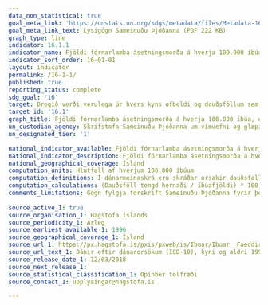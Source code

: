 ```yaml
---
data_non_statistical: true
goal_meta_link: 'https://unstats.un.org/sdgs/metadata/files/Metadata-16-01-01.pdf '
goal_meta_link_text: Lýsigögn Sameinuðu Þjóðanna (PDF 222 KB)
graph_type: line
indicator: 16.1.1
indicator_name: Fjöldi fórnarlamba ásetningsmorða á hverja 100.000 íbúa, eftir kyni og aldri.
indicator_sort_order: 16-01-01
layout: indicator
permalink: /16-1-1/
published: true
reporting_status: complete
sdg_goal: '16'
target: Dregið verði verulega úr hvers kyns ofbeldi og dauðsföllum sem rekja má til þess.
target_id: '16.1'
graph_title: Fjöldi fórnarlamba ásetningsmorða á hverja 100.000 íbúa, eftir kyni og aldri.
un_custodian_agency: Skrifstofa Sameinuðu Þjóðanna um vímuefni og glæpi (UNODC), Alþjóðaheilbrigðismálastofnunin (WHO)
un_designated_tier: '1'

national_indicator_available: Fjöldi fórnarlamba ásetningsmorða á hverja 100.000 íbúa, eftir kyni og aldri.
national_indicator_description: Fjöldi fórnarlamba ásetningsmorða á hverja 100.000 íbúa, eftir kyni og aldri.
national_geographical_coverage: Ísland
computation_units: Hlutfall af hverjum 100,000 íbúum
computation_definitions: Í dánarmeinaskrá eru skráðar orsakir dauðsfalla á Íslandi og fylgir skráin ICD 10 staðlinum. Samkvæmt ICD 10 staðlinum eru dauðsföll vegna ásetningsmorða skráð með ICD 10 kóðum X85-Y09.
computation_calculations: (Dauðsföll tengd hernaði / íbúafjöldi) * 100,000
comments_limitations: Gögn fylgja forskrift Sameinuðu Þjóðanna fyrir þennan mælikvarða. Þessi mælikvarði var fundinn í samstarfi við sérfræðinga í málefninu.
  
source_active_1: true
source_organisation_1: Hagstofa Íslands
source_periodicity_1: Árleg
source_earliest_available_1: 1996
source_geographical_coverage_1: Ísland 
source_url_1: https://px.hagstofa.is/pxis/pxweb/is/Ibuar/Ibuar__Faeddirdanir__danir__danarmein/MAN05302.px
source_url_text_1: Dánir eftir dánarorsökum (ICD-10), kyni og aldri 1996-2017
source_release_date_1: 12/03/2018
source_next_release_1: 
source_statistical_classification_1: Opinber tölfræði
source_contact_1: upplysingar@hagstofa.is

---
```


